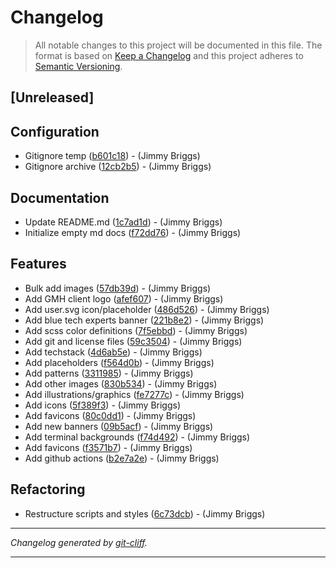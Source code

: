 # Changelog

> All notable changes to this project will be documented in this file. The format is based on
[Keep a Changelog](http://keepachangelog.com/) and this project adheres to
[Semantic Versioning](http://semver.org/).

## [Unreleased]

## Configuration

- Gitignore temp ([b601c18](https://github.com/noclocks/noclocks-brand/commit/b601c1898c908de073dfee0cc1ebeca0929cd438))  - (Jimmy Briggs)
- Gitignore archive ([12cb2b5](https://github.com/noclocks/noclocks-brand/commit/12cb2b5ae24de7a97bef5e587612c3335e1a0ecc))  - (Jimmy Briggs)

## Documentation

- Update README.md ([1c7ad1d](https://github.com/noclocks/noclocks-brand/commit/1c7ad1dbdf535681ed026a54179de5d0e14cc661))  - (Jimmy Briggs)
- Initialize empty md docs ([f72dd76](https://github.com/noclocks/noclocks-brand/commit/f72dd767479988c4a0d3d8d6816ea9563f562492))  - (Jimmy Briggs)

## Features

- Bulk add images ([57db39d](https://github.com/noclocks/noclocks-brand/commit/57db39d60f5107c4d2ba44d76cb7efc9afea3cc2))  - (Jimmy Briggs)
- Add GMH client logo ([afef607](https://github.com/noclocks/noclocks-brand/commit/afef6079167da18a63d7d54271ef3a6de9bc6a9d))  - (Jimmy Briggs)
- Add user.svg icon/placeholder ([486d526](https://github.com/noclocks/noclocks-brand/commit/486d526abb03e0120fe16f6180686531d6793b09))  - (Jimmy Briggs)
- Add blue tech experts banner ([221b8e2](https://github.com/noclocks/noclocks-brand/commit/221b8e281d21fa4ac07a81ae804d644177029f41))  - (Jimmy Briggs)
- Add scss color definitions ([7f5ebbd](https://github.com/noclocks/noclocks-brand/commit/7f5ebbdab0d166289f75aca7fe76b92a93a18396))  - (Jimmy Briggs)
- Add git and license files ([59c3504](https://github.com/noclocks/noclocks-brand/commit/59c350460c3b83c88be6055e75d24f40c1fadd38))  - (Jimmy Briggs)
- Add techstack ([4d6ab5e](https://github.com/noclocks/noclocks-brand/commit/4d6ab5e9162ac5b2dc496dcc43aaf4d591827192))  - (Jimmy Briggs)
- Add placeholders ([f564d0b](https://github.com/noclocks/noclocks-brand/commit/f564d0b34e12f312a4d7d915e06bdcbff4e601b0))  - (Jimmy Briggs)
- Add patterns ([3311985](https://github.com/noclocks/noclocks-brand/commit/3311985926995be32b6b213e9aadf588a5f84791))  - (Jimmy Briggs)
- Add other images ([830b534](https://github.com/noclocks/noclocks-brand/commit/830b534228ad71954d456eea07aa9140ba5cab89))  - (Jimmy Briggs)
- Add illustrations/graphics ([fe7277c](https://github.com/noclocks/noclocks-brand/commit/fe7277c52bfd3ac4b0075b9cdb664a1e856a2d70))  - (Jimmy Briggs)
- Add icons ([5f389f3](https://github.com/noclocks/noclocks-brand/commit/5f389f328bf4b4e87116055d9e9587f40b7ea21b))  - (Jimmy Briggs)
- Add favicons ([80c0dd1](https://github.com/noclocks/noclocks-brand/commit/80c0dd168856e3da5f1ce1516415da301952562d))  - (Jimmy Briggs)
- Add new banners ([09b5acf](https://github.com/noclocks/noclocks-brand/commit/09b5acf2cb59f93099cab6b1d75774ee11b8e8cc))  - (Jimmy Briggs)
- Add terminal backgrounds ([f74d492](https://github.com/noclocks/noclocks-brand/commit/f74d492db0a0c81ba3e7a4bccbfdfcaddf23d6f1))  - (Jimmy Briggs)
- Add favicons ([f3571b7](https://github.com/noclocks/noclocks-brand/commit/f3571b73a6006f40e347d0d499a7b0f3d8119ba7))  - (Jimmy Briggs)
- Add github actions ([b2e7a2e](https://github.com/noclocks/noclocks-brand/commit/b2e7a2ef401f686ee2b82c479bc85a832a2ae63e))  - (Jimmy Briggs)

## Refactoring

- Restructure scripts and styles ([6c73dcb](https://github.com/noclocks/noclocks-brand/commit/6c73dcbc029621231635fc525e03f9d05a2abc02))  - (Jimmy Briggs)

***
*Changelog generated by [git-cliff](https://github.com/orhun/git-cliff).*
***
